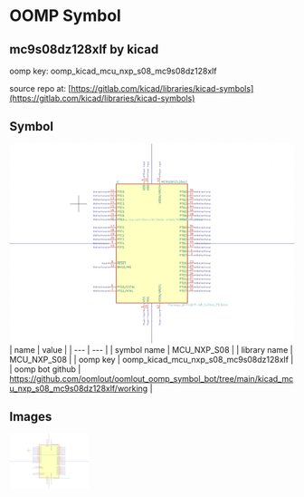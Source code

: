 # OOMP Symbol  
## mc9s08dz128xlf  by kicad  
  
oomp key: oomp_kicad_mcu_nxp_s08_mc9s08dz128xlf  
  
source repo at: [https://gitlab.com/kicad/libraries/kicad-symbols](https://gitlab.com/kicad/libraries/kicad-symbols)  
## Symbol  
  
[![working.png](working_600.png)](working.png)  
| name | value | 
| --- | --- | 
| symbol name | MCU_NXP_S08 | 
| library name | MCU_NXP_S08 | 
| oomp key | oomp_kicad_mcu_nxp_s08_mc9s08dz128xlf | 
| oomp bot github | https://github.com/oomlout/oomlout_oomp_symbol_bot/tree/main/kicad_mcu_nxp_s08_mc9s08dz128xlf/working | 
## Images  
  
[![working.png](working_140.png)](working.png)  
